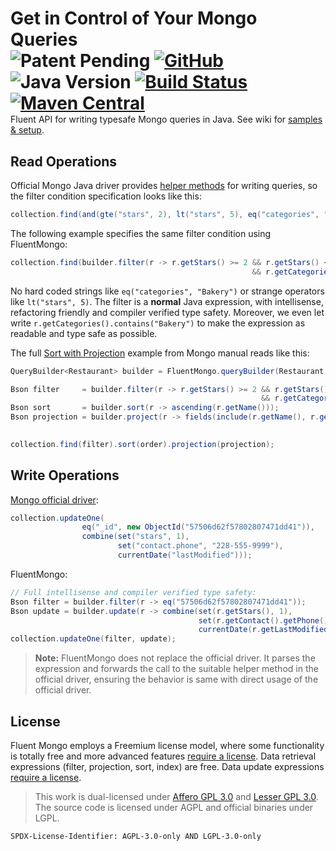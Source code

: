 # Get in Control of Your Mongo Queries <div style="float:right">![Patent Pending](https://img.shields.io/badge/patent-pending-informational) [![GitHub](https://img.shields.io/badge/license-LGPL_3.0-success)](LICENSE) ![Java Version](https://img.shields.io/badge/java-%3E%3D%208-success) [![Build Status](https://travis-ci.org/streamx-co/FluentMongo.svg?branch=release)](https://travis-ci.org/streamx-co/FluentMongo) [![Maven Central](https://img.shields.io/maven-central/v/co.streamx.fluent/fluent-mongo?label=maven%20central)](https://search.maven.org/search?q=g:%22co.streamx.fluent%22%20AND%20a:%22fluent-mongo%22)</div>

Fluent API for writing typesafe Mongo queries in Java. See wiki for [samples & setup](https://github.com/streamx-co/FluentMongo/wiki).

## Read Operations

Official Mongo Java driver provides [helper methods](https://mongodb.github.io/mongo-java-driver/3.11/driver-async/tutorials/perform-read-operations/#filters-helper) for writing queries, so the filter condition specification looks like this:

```java
collection.find(and(gte("stars", 2), lt("stars", 5), eq("categories", "Bakery")));
```

The following example specifies the same filter condition using FluentMongo:

```java
collection.find(builder.filter(r -> r.getStars() >= 2 && r.getStars() < 5
                                                      && r.getCategories().contains("Bakery")));
```

No hard coded strings like `eq("categories", "Bakery")` or strange operators like `lt("stars", 5)`. The filter is a **normal** Java expression, with intellisense, refactoring friendly and compiler verified type safety. Moreover, we even let write `r.getCategories().contains("Bakery")` to make the expression as readable and type safe as possible.

The full [Sort with Projection](https://mongodb.github.io/mongo-java-driver/3.11/driver-async/tutorials/perform-read-operations/#sort-with-projections) example from Mongo manual reads like this:

```java
QueryBuilder<Restaurant> builder = FluentMongo.queryBuilder(Restaurant.class);

Bson filter     = builder.filter(r -> r.getStars() >= 2 && r.getStars() < 5
                                                        && r.getCategories().contains("Bakery"));
Bson sort       = builder.sort(r -> ascending(r.getName()));
Bson projection = builder.project(r -> fields(include(r.getName(), r.getStars(), r.getCategories()),
                                                                                      excludeId()));

collection.find(filter).sort(order).projection(projection);
```

## Write Operations

[Mongo official driver](https://mongodb.github.io/mongo-java-driver/3.11/driver-async/tutorials/perform-write-operations/#update-a-single-document):

```java
collection.updateOne(
                eq("_id", new ObjectId("57506d62f57802807471dd41")),
                combine(set("stars", 1),
                        set("contact.phone", "228-555-9999"),
                        currentDate("lastModified")));
```

FluentMongo:

```java
// Full intellisense and compiler verified type safety:
Bson filter = builder.filter(r -> eq("57506d62f57802807471dd41"));
Bson update = builder.update(r -> combine(set(r.getStars(), 1),
                                          set(r.getContact().getPhone(), "228-555-9999"),
                                          currentDate(r.getLastModified())));
collection.updateOne(filter, update);
```

> **Note:** FluentMongo does not replace the official driver. It parses the expression and forwards the call to the suitable helper method in the official driver, ensuring the behavior is same with direct usage of the official driver.

## License

Fluent Mongo employs a Freemium license model, where some functionality is totally free and more advanced features [require a license](https://fluentjpa.com). Data retrieval expressions (filter, projection, sort, index) are free. Data update expressions [require a license](https://fluentjpa.com).

> This work is dual-licensed under [Affero GPL 3.0](https://opensource.org/licenses/AGPL-3.0) and [Lesser GPL 3.0](https://opensource.org/licenses/LGPL-3.0).
The source code is licensed under AGPL and official binaries under LGPL.

`SPDX-License-Identifier: AGPL-3.0-only AND LGPL-3.0-only`
